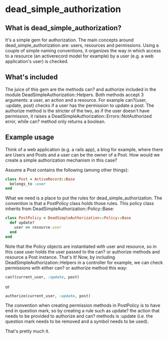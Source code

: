 # dead_simple_authorization

## What is dead_simple_authorization?
It's a simple gem for authorization. The main concepts around dead_simple_authorization are: users, resources and permissions. Using a couple of simple naming conventions, it organizes the way in which access to a resource (an activerecord model for example) by a user (e.g. a web application's user) is checked.

## What's included
The juice of this gem are the methods can? and authorize included in the module DeadSimpleAuthorization::Helpers. Both methods accept 3 arguments: a user, an action and a resource. For example can?(user, :update, post) checks if a user has the permission to update a post. The authorize method is the stricter of the two, as if the user doesn't have permission, it raises a DeadSimpleAuthorization::Errors::NotAuthorized error, while can? method only returns a boolean.

## Example usage
Think of a web application (e.g. a rails app), a blog for example, where there are Users and Posts and a user can be the owner of a Post. How would we create a simple authorization mechanism in this case?

Assume a Post contains the following (among other things):

```ruby
class Post < ActiveRecord::Base
  belongs_to :user
end
```

What we need is a place to put the rules for dead_simple_authorization. The convention is that a PostPolicy class holds those rules. This policy class inherits from DeadSimpleAuthorization::Policy::Base:

```ruby
class PostPolicy < DeadSimpleAuthorization::Policy::Base
  def update?
    user == resource.user
  end
end
```

Note that the Policy objects are instantiated with user and resource, so in this case user holds the user passed to the can? or authorize methods and resource a Post instance. That's it! Now, by including DeadSimpleAuthorization::Helpers in a controller for example, we can check permissions with either can? or authorize method this way:

```ruby
can?(current_user, :update, post)
```
or

```ruby
authorize(current_user, :update, post)
```

The convention when creating permission methods in PostPolicy is to have end in question mark, so by creating a rule such as update? the action that needs to be provided to authorize and can? methods is :update (i.e. the question mark needs to be removed and a symbol needs to be used).

That's pretty much it.
